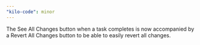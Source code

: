 ```yaml
---
"kilo-code": minor
---
```


The See All Changes button when a task completes is now accompanied by a Revert All Changes button to be able to easily revert all changes.
